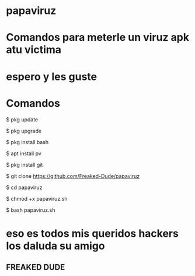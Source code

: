# papaviruz
# Comandos para meterle un viruz apk atu victima

# espero y les guste
# Comandos
$ pkg update

$ pkg upgrade

$ pkg install bash

$ apt install pv

$ pkg install git

$ git clone https://github.com/Freaked-Dude/papaviruz

$ cd papaviruz

$ chmod +x papaviruz.sh

$ bash papaviruz.sh

# eso es todos mis queridos hackers los daluda su amigo
## FREAKED DUDE
